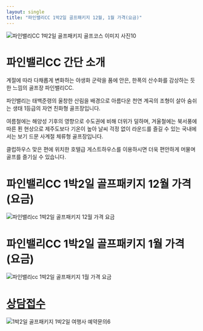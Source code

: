 ```yaml
---
layout: single
title: "파인밸리CC 1박2일 골프패키지 12월, 1월 가격(요금)"
---
```


![파인밸리CC 1박2일 골프패키지 골프코스 이미지 사진10](https://user-images.githubusercontent.com/96457511/147194752-82b260cd-c894-40c3-b95d-3399ab927fa0.jpg)


# 파인밸리CC 간단 소개

계절에 따라 다채롭게 변화하는 야생화 군락을 품에 안은, 한폭의 산수화를 감상하는 듯한 느낌의 골프장 파인밸리CC.

파인밸리는 태백준령의 울창한 산림을 배경으로 아름다운 천연 계곡의 조형이 살아 숨쉬는 생태 1등급의 자연 친화형 골프장입니다.

여름철에는 해양성 기후의 영향으로 수도권에 비해 더위가 덜하며, 겨울철에는 북서풍에 따른 푄 현상으로 제주도보다 기온이 높아 날씨 걱정 없이 라운드를 즐길 수 있는 국내에서는 보기 드문 사계절 체류형 골프장입니다.

클럽하우스 맞은 편에 위치한 호텔급 게스트하우스를 이용하시면 더욱 편안하게 머물며 골프를 즐기실 수 있습니다.


# 파인밸리CC 1박2일 골프패키지 12월 가격(요금)
![파인밸리cc 1박2일 골프패키지 12월 가격 요금](https://user-images.githubusercontent.com/96457511/147194617-5a5fbf31-0f61-40ab-a9cf-b1763fbef5aa.PNG "파인밸리CC 1박2일 골프패키지 12월 가격(요금)")


# 파인밸리CC 1박2일 골프패키지 1월 가격(요금)
![파인밸리cc 1박2일 골프패키지 1월 가격 요금](https://user-images.githubusercontent.com/96457511/147194629-556c3731-2096-4d9d-8312-b8c8e55248d9.PNG "파인밸리CC 1박2일 골프패키지 1월 가격(요금)")


# [상담접수](http://www.1night2day.com/golf/detail.html?goods_no=26 "1박2일 여행사 공식 홈페이지로 이동합니다.")

![1박2일 골프패키지 1박2일 여행사 예약문의6](https://user-images.githubusercontent.com/96457511/147194685-10d60adc-1799-4e15-ac2f-06eee01fb3e1.png)
